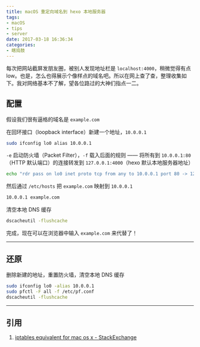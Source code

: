 ```yaml
---
title: macOS 重定向域名到 hexo 本地服务器
tags:
- macOS
- tips
- server
date: 2017-03-18 16:36:34
categories:
- 瞎捣鼓
---
```


每次把网站截屏发朋友圈，被别人发现地址栏是 `localhost:4000`，稍微觉得有点 low。也是，怎么也得展示个像样点的域名吧。所以在网上查了查，整理收集如下。我对网络基本不了解，望各位路过的大神们指点一二。

<!-- more -->

## 配置

假设我们很有逼格的域名是 `example.com`

在回环接口（loopback interface）新建一个地址，`10.0.0.1`

```sh
sudo ifconfig lo0 alias 10.0.0.1
```

`-e` 启动防火墙（Packet Filter），`-f` 载入后面的规则 —— 将所有到 `10.0.0.1:80`（HTTP 默认端口）的连接转发到 `127.0.0.1:4000`（hexo 默认本地服务器地址）

```sh
echo "rdr pass on lo0 inet proto tcp from any to 10.0.0.1 port 80 -> 127.0.0.1 port 4000" | sudo pfctl -ef -
```

然后通过 `/etc/hosts` 把 `example.com` 映射到 `10.0.0.1`

```sh
10.0.0.1 example.com
```

清空本地 DNS 缓存

```sh
dscacheutil -flushcache
```

完成，现在可以在浏览器中输入 `example.com` 来代替了！

----

## 还原

删除新建的地址，重置防火墙，清空本地 DNS 缓存

```sh
sudo ifconfig lo0 -alias 10.0.0.1
sudo pfctl -F all -f /etc/pf.conf
dscacheutil -flushcache
```

----

## 引用

1. [iptables equivalent for mac os x - StackExchange](http://serverfault.com/questions/102416/iptables-equivalent-for-mac-os-x/)
